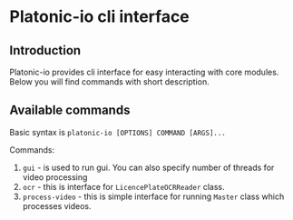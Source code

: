 Platonic-io cli interface
=========================

## Introduction
Platonic-io provides cli interface for easy interacting with core modules.
Below you will find commands with short description.

## Available commands
Basic syntax is `platonic-io [OPTIONS] COMMAND [ARGS]...`

Commands:

1. `gui` - is used to run gui. You can also specify number of threads for video processing
2. `ocr` - this is interface for `LicencePlateOCRReader` class.
3. `process-video` - this is simple interface for running `Master` class which processes videos.
